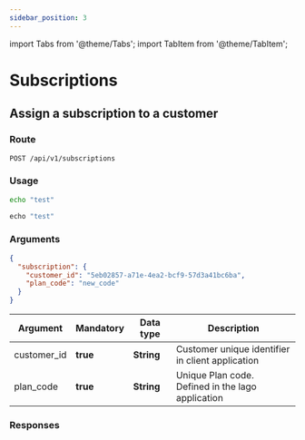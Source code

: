 ```yaml
---
sidebar_position: 3
---
```


import Tabs from '@theme/Tabs';
import TabItem from '@theme/TabItem';

# Subscriptions

## Assign a subscription to a customer

### Route

```
POST /api/v1/subscriptions
```

### Usage

<Tabs>
  <TabItem value="curl" label="Curl" default>

  ```bash
  echo "test"
  ```

  </TabItem>
  <TabItem value="ruby" label="Ruby">

  ```ruby
  echo "test"
  ```

  </TabItem>
</Tabs>

### Arguments


```json
{
  "subscription": {
    "customer_id": "5eb02857-a71e-4ea2-bcf9-57d3a41bc6ba",
    "plan_code": "new_code"
  }
}
```


| Argument | Mandatory | Data type | Description |
|--|--|--|--|
| customer_id | **true** | **String** | Customer unique identifier in client application |
| plan_code | **true** | **String** | Unique Plan code.<br/>Defined in the lago application |

### Responses
